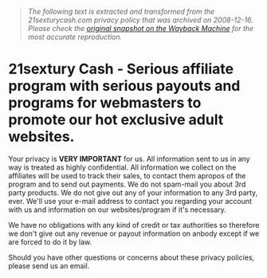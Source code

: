 > *The following text is extracted and transformed from the 21sexturycash.com privacy policy that was archived on 2008-12-16. Please check the [original snapshot on the Wayback Machine](https://web.archive.org/web/20081216170620id_/http%3A//www.21sexturycash.com/external.php%3Fpage%3DprivacyPolicy) for the most accurate reproduction.*

# 21sextury Cash - Serious affiliate program with serious payouts and programs for webmasters to promote our hot exclusive adult websites.

[](https://web.archive.org/)[](https://web.archive.org/web/20081216170620id_/http%3A//www.21sexturycash.com/signup.php)[](https://web.archive.org/web/20081216170620id_/http%3A//www.21sexturycash.com/external.php?page=whyChooseUs)[](https://web.archive.org/web/20081216170620id_/http%3A//www.21sexturycash.com/external.php?page=websites)[](https://web.archive.org/web/20081216170620id_/http%3A//www.21sexturycash.com/external.php?page=payouts)[](https://web.archive.org/web/20081216170620id_/http%3A//www.21sexturycash.com/external.php?page=promoTools)[](https://web.archive.org/web/20081216170620id_/http%3A//www.21sexturycash.com/external.php?page=FAQ)[](https://web.archive.org/web/20081216170620id_/http%3A//www.21sexturycash.com/external.php?page=contactus)[](https://web.archive.org/web/20081216170620id_/http%3A//www.21sexturycash.com/external.php?page=login)

Your privacy is **VERY IMPORTANT** for us. All information sent to us in any way is treated as highly confidential. All information we collect on the affiliates will be used to track their sales, to contact them apropos of the program and to send out payments. We do not spam-mail you about 3rd party products. We do not give out any of your information to any 3rd party, ever. We'll use your e-mail address to contact you regarding your account with us and information on our websites/program if it's necessary.

We have no obligations with any kind of credit or tax authorities so therefore we don't give out any revenue or payout information on anbody except if we are forced to do it by law.

Should you have other questions or concerns about these privacy policies, please send us an email. 

